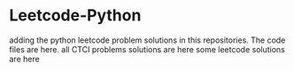 # Leetcode-Python
adding the python leetcode problem solutions in this repositories. 
The code files are here.
all CTCI problems solutions are here
some leetcode solutions are here










































































































































































































































































































































































































































































































































































































































































































































































































































































































































































































































































































































































































































